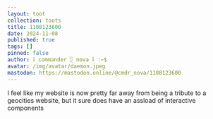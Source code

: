 ```yaml
---
layout: toot
collection: toots
title: 1108123600
date: 2024-11-08
published: true
tags: []
pinned: false
author: ⸸ commander ░ nova ⸸ :~$
avatar: /img/avatar/daemon.jpeg
mastodon: https://mastodon.online/@cmdr_nova/1108123600
---
```


I feel like my website is now pretty far away from being a tribute to a geocities website, but it sure does have an assload of interactive components
